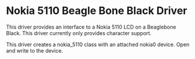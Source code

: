 # Nokia 5110 Beagle Bone Black Driver

This driver provides an interface to a Nokia 5110 LCD on a Beaglebone Black.  This driver currently only provides character support.

This driver creates a nokia_5110 class with an attached nokia0 device.  Open and write to the device.
